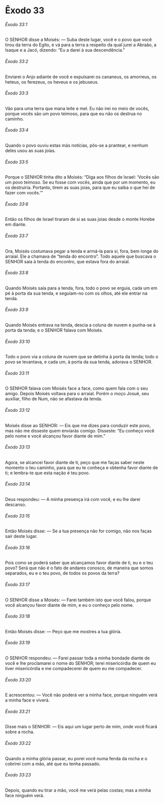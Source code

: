 # Êxodo 33

###### Êxodo 33:1

O SENHOR disse a Moisés: — Suba deste lugar, você e o povo que você tirou da terra do Egito, e vá para a terra a respeito da qual jurei a Abraão, a Isaque e a Jacó, dizendo: “Eu a darei à sua descendência.”

###### Êxodo 33:2

Enviarei o Anjo adiante de você e expulsarei os cananeus, os amorreus, os heteus, os ferezeus, os heveus e os jebuseus.

###### Êxodo 33:3

Vão para uma terra que mana leite e mel. Eu não irei no meio de vocês, porque vocês são um povo teimoso, para que eu não os destrua no caminho.

###### Êxodo 33:4

Quando o povo ouviu estas más notícias, pôs-se a prantear, e nenhum deles usou as suas joias.

###### Êxodo 33:5

Porque o SENHOR tinha dito a Moisés: “Diga aos filhos de Israel: ‘Vocês são um povo teimoso. Se eu fosse com vocês, ainda que por um momento, eu os destruiria. Portanto, tirem as suas joias, para que eu saiba o que hei de fazer com vocês.’”

###### Êxodo 33:6

Então os filhos de Israel tiraram de si as suas joias desde o monte Horebe em diante.

###### Êxodo 33:7

Ora, Moisés costumava pegar a tenda e armá-la para si, fora, bem longe do arraial. Ele a chamava de “tenda do encontro”. Todo aquele que buscava o SENHOR saía à tenda do encontro, que estava fora do arraial.

###### Êxodo 33:8

Quando Moisés saía para a tenda, fora, todo o povo se erguia, cada um em pé à porta da sua tenda, e seguiam-no com os olhos, até ele entrar na tenda.

###### Êxodo 33:9

Quando Moisés entrava na tenda, descia a coluna de nuvem e punha-se à porta da tenda; e o SENHOR falava com Moisés.

###### Êxodo 33:10

Todo o povo via a coluna de nuvem que se detinha à porta da tenda; todo o povo se levantava, e cada um, à porta da sua tenda, adorava o SENHOR.

###### Êxodo 33:11

O SENHOR falava com Moisés face a face, como quem fala com o seu amigo. Depois Moisés voltava para o arraial. Porém o moço Josué, seu auxiliar, filho de Num, não se afastava da tenda.

###### Êxodo 33:12

Moisés disse ao SENHOR: — Eis que me dizes para conduzir este povo, mas não me disseste quem enviarás comigo. Disseste: “Eu conheço você pelo nome e você alcançou favor diante de mim.”

###### Êxodo 33:13

Agora, se alcancei favor diante de ti, peço que me faças saber neste momento o teu caminho, para que eu te conheça e obtenha favor diante de ti; e lembra-te que esta nação é teu povo.

###### Êxodo 33:14

Deus respondeu: — A minha presença irá com você, e eu lhe darei descanso.

###### Êxodo 33:15

Então Moisés disse: — Se a tua presença não for comigo, não nos faças sair deste lugar.

###### Êxodo 33:16

Pois como se poderá saber que alcançamos favor diante de ti, eu e o teu povo? Será que não é o fato de andares conosco, de maneira que somos separados, eu e o teu povo, de todos os povos da terra?

###### Êxodo 33:17

O SENHOR disse a Moisés: — Farei também isto que você falou, porque você alcançou favor diante de mim, e eu o conheço pelo nome.

###### Êxodo 33:18

Então Moisés disse: — Peço que me mostres a tua glória.

###### Êxodo 33:19

O SENHOR respondeu: — Farei passar toda a minha bondade diante de você e lhe proclamarei o nome do SENHOR; terei misericórdia de quem eu tiver misericórdia e me compadecerei de quem eu me compadecer.

###### Êxodo 33:20

E acrescentou: — Você não poderá ver a minha face, porque ninguém verá a minha face e viverá.

###### Êxodo 33:21

Disse mais o SENHOR: — Eis aqui um lugar perto de mim, onde você ficará sobre a rocha.

###### Êxodo 33:22

Quando a minha glória passar, eu porei você numa fenda da rocha e o cobrirei com a mão, até que eu tenha passado.

###### Êxodo 33:23

Depois, quando eu tirar a mão, você me verá pelas costas; mas a minha face ninguém verá.

